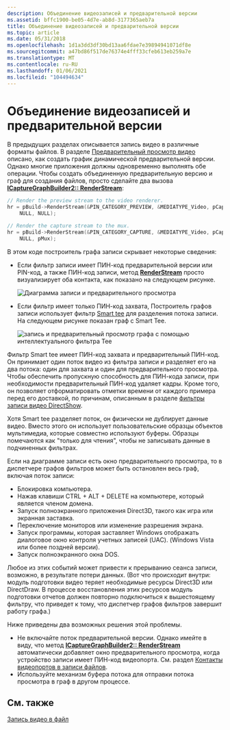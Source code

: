 ```yaml
---
description: Объединение видеозаписей и предварительной версии
ms.assetid: bffc1900-be05-4d7e-ab8d-3177365aeb7a
title: Объединение видеозаписей и предварительной версии
ms.topic: article
ms.date: 05/31/2018
ms.openlocfilehash: 1d1a3dd3df30bd13aa6fdae7e39894941071df8e
ms.sourcegitcommit: a47bd86f517de76374e4fff33cfeb613eb259a7e
ms.translationtype: MT
ms.contentlocale: ru-RU
ms.lasthandoff: 01/06/2021
ms.locfileid: "104494634"
---
```

# <a name="combining-video-capture-and-preview"></a>Объединение видеозаписей и предварительной версии

В предыдущих разделах описывается запись видео в различные форматы файлов. В разделе [Предварительный просмотр видео](previewing-video.md) описано, как создать график динамической предварительной версии. Однако многие приложения должны одновременно выполнять обе операции. Чтобы создать объединенную предварительную версию и граф для создания файлов, просто сделайте два вызова [**ICaptureGraphBuilder2:: RenderStream**](/windows/desktop/api/Strmif/nf-strmif-icapturegraphbuilder2-renderstream):


```C++
// Render the preview stream to the video renderer.
hr = pBuild->RenderStream(&PIN_CATEGORY_PREVIEW, &MEDIATYPE_Video, pCap, 
    NULL, NULL);

// Render the capture stream to the mux.
hr = pBuild->RenderStream(&PIN_CATEGORY_CAPTURE, &MEDIATYPE_Video, pCap, 
    NULL, pMux);
```



В этом коде построитель графа записи скрывает некоторые сведения:

-   Если фильтр записи имеет ПИН-код предварительной версии или PIN-код, а также ПИН-код записи, метод [**RenderStream**](/windows/desktop/api/Strmif/nf-strmif-icapturegraphbuilder2-renderstream) просто визуализирует оба контакта, как показано на следующем рисунке.

    ![Диаграмма записи и предварительного просмотра](images/vidcap04.png)

-   Если фильтр имеет только ПИН-код захвата, Построитель графов записи использует фильтр [Smart tee](smart-tee-filter.md) для разделения потока записи. На следующем рисунке показан граф с Smart Tee.

    ![запись и предварительный просмотр графа с помощью интеллектуального фильтра Tee](images/vidcap05.png)

Фильтр Smart tee имеет ПИН-код захвата и предварительный ПИН-код. Он принимает один поток видео из фильтра записи и разделяет его на два потока: один для захвата и один для предварительного просмотра. Чтобы обеспечить пропускную способность для ПИН-кода записи, при необходимости предварительный ПИН-код удаляет кадры. Кроме того, он позволяет отформатировать отметки времени от каждого примера перед его доставкой, по причинам, описанным в разделе [фильтры записи видео DirectShow](directshow-video-capture-filters.md).

Хотя Smart tee разделяет поток, он физически не дублирует данные видео. Вместо этого он использует пользовательские образцы объектов мультимедиа, которые совместно используют буферы. Образцы помечаются как "только для чтения", чтобы не записывать данные в подчиненных фильтрах.

Если на диаграмме записи есть окно предварительного просмотра, то в диспетчере графов фильтров может быть остановлен весь граф, включая поток записи:

-   Блокировка компьютера.
-   Нажав клавиши CTRL + ALT + DELETE на компьютере, который является членом домена.
-   Запуск полноэкранного приложения Direct3D, такого как игра или экранная заставка.
-   Переключение мониторов или изменение разрешения экрана.
-   Запуск программы, которая заставляет Windows отображать диалоговое окно контроля учетных записей (UAC). (Windows Vista или более поздней версии).
-   Запуск полноэкранного окна DOS.

Любое из этих событий может привести к прерыванию сеанса записи, возможно, в результате потери данных. (Вот что происходит внутри: модуль подготовки видео теряет необходимые ресурсы Direct3D или DirectDraw. В процессе восстановления этих ресурсов модуль подготовки отчетов должен повторно подключиться к вышестоящему фильтру, что приведет к тому, что диспетчер графов фильтров завершит работу графа.)

Ниже приведены два возможных решения этой проблемы.

-   Не включайте поток предварительной версии. Однако имейте в виду, что метод [**ICaptureGraphBuilder2:: RenderStream**](/windows/desktop/api/Strmif/nf-strmif-icapturegraphbuilder2-renderstream) автоматически добавляет окно предварительного просмотра, когда устройство записи имеет ПИН-код видеопорта. См. раздел [Контакты видеопортов в записи файлов](video-port-pins-in-file-capture.md).
-   Используйте механизм буфера потока для отправки потока просмотра в граф в другом процессе.

## <a name="related-topics"></a>См. также

<dl> <dt>

[Запись видео в файл](capturing-video-to-a-file.md)
</dt> </dl>

 

 



